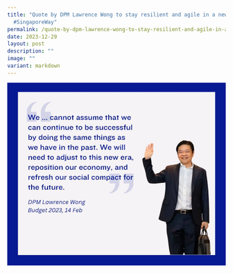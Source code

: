 ```yaml
---
title: "Quote by DPM Lawrence Wong to stay resilient and agile in a new era
  #SingaporeWay"
permalink: /quote-by-dpm-lawrence-wong-to-stay-resilient-and-agile-in-a-new-era-singaporeway/
date: 2023-12-29
layout: post
description: ""
image: ""
variant: markdown
---
```

![](/images/connexionsg/2023/quote_lawrence_wong.jpg)